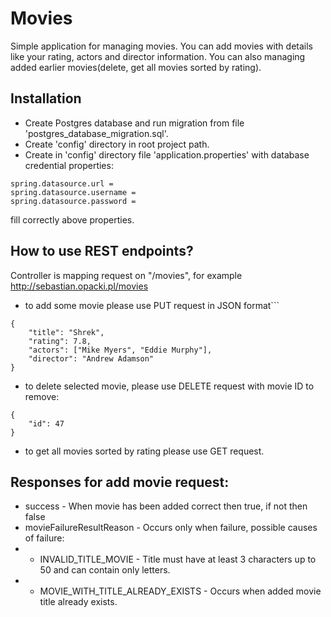 # Movies

Simple application for managing movies. You can add movies with details like your rating, actors and director information. You can also managing added earlier movies(delete, get all movies sorted by rating).

## Installation

* Create Postgres database and run migration from file 'postgres_database_migration.sql'.
* Create 'config' directory in root project path.
* Create in 'config' directory file 'application.properties' with database credential properties: 

```
spring.datasource.url =
spring.datasource.username =
spring.datasource.password =
```

fill correctly above properties.

## How to use REST endpoints?
Controller is mapping request on "/movies", for example http://sebastian.opacki.pl/movies
* to add some movie please use PUT request in JSON format```

```
{
	"title": "Shrek",
	"rating": 7.8,
	"actors": ["Mike Myers", "Eddie Murphy"],
	"director": "Andrew Adamson"
}
```

* to delete selected movie, please use DELETE request with movie ID to remove:
```
{
	"id": 47
}
```

* to get all movies sorted by rating please use GET request.
  
## Responses for add movie request:
  * success - When movie has been added correct then true, if not then false
  * movieFailureResultReason - Occurs only when failure, possible causes of failure:
  * * INVALID_TITLE_MOVIE - Title must have at least 3 characters up to 50 and can contain only letters.
  * * MOVIE_WITH_TITLE_ALREADY_EXISTS - Occurs when added movie title already exists.
  
